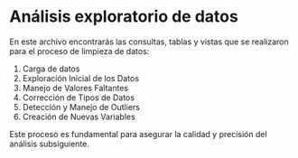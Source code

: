 # Análisis exploratorio de datos

En este archivo encontrarás las consultas, tablas y vistas que se realizaron para el proceso de limpieza de datos:

1. Carga de datos
2. Exploración Inicial de los Datos
3. Manejo de Valores Faltantes
4. Corrección de Tipos de Datos
5. Detección y Manejo de Outliers
6. Creación de Nuevas Variables

Este proceso es fundamental para asegurar la calidad y precisión del análisis subsiguiente.
